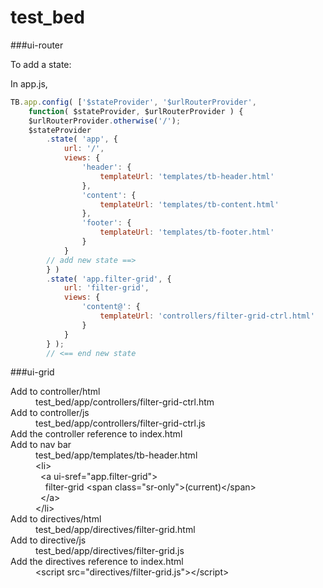 # test_bed

###ui-router

To add a state:

In app.js,

```javascript
TB.app.config( ['$stateProvider', '$urlRouterProvider',
    function( $stateProvider, $urlRouterProvider ) {
    $urlRouterProvider.otherwise('/');
    $stateProvider
        .state( 'app', {
            url: '/',
            views: {
                'header': { 
                    templateUrl: 'templates/tb-header.html'
                },
                'content': { 
                    templateUrl: 'templates/tb-content.html'
                },
                'footer': { 
                    templateUrl: 'templates/tb-footer.html'
                }
            }
        // add new state ==>
        } )
        .state( 'app.filter-grid', {
            url: 'filter-grid',
            views: {
                'content@': {
                    templateUrl: 'controllers/filter-grid-ctrl.html'
                }
            }
        } );
        // <== end new state
```

###ui-grid

<dl>
    <dt>Add to controller/html</dt>
    <dd>test_bed/app/controllers/filter-grid-ctrl.htm<dd>
    <dt>Add to controller/js</dt>
    <dd>test_bed/app/controllers/filter-grid-ctrl.js</dd>
    <dt>Add the controller reference to index.html</dt> 
    <dd><script src="controllers/filter-grid-ctrl.js"></script></dd>
    <dt>Add to nav bar</dt>
    <dd>test_bed/app/templates/tb-header.html<br>
        &lt;li&gt;<br>
        &nbsp;&nbsp;&lt;a ui-sref="app.filter-grid"&gt;<br>
        &nbsp;&nbsp;&nbsp;&nbsp;filter-grid &lt;span class="sr-only"&gt;(current)&lt;/span&gt;<br>
        &nbsp;&nbsp;&lt;/a&gt;<br>
        &lt;/li&gt;
    </dd>
    <dt>Add to directives/html</dt>
    <dd>test_bed/app/directives/filter-grid.html</dd>
    <dt>Add to directive/js</dt>
    <dd>test_bed/app/directives/filter-grid.js</dd>
    <dt>Add the directives reference to index.html</dt>
    <dd>&lt;script src="directives/filter-grid.js"&gt;&lt;/script&gt;</dd>
</dl>
